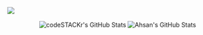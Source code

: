 
![](https://komarev.com/ghpvc/?username=aasourav)

 <p align="center"><img align="center" alt="codeSTACKr's GitHub Stats" src="https://github-readme-stats.vercel.app/api?username=aasourav&show_icons=true&hide_border=false&title_color=ff652f&icon_color=FFE400&bg_color=09131B&text_color=ffffff&border_color=0c1a25" />
    <img align="center" alt="Ahsan's GitHub Stats" src="https://github-readme-stats.vercel.app/api/top-langs/?username=aasourav&show_icons=true&hide_border=false&title_color=ff652f&icon_color=FFE400&bg_color=09131B&text_color=ffffff&border_color=0c1a25" />
</p>
